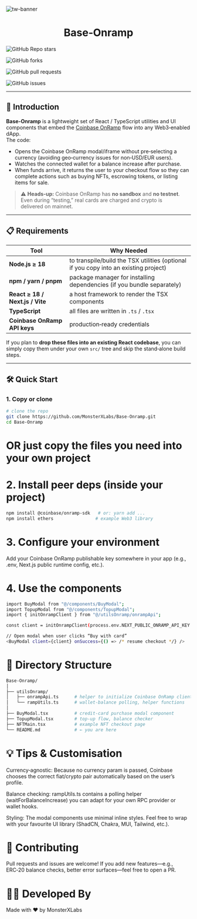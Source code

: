 <!-- README.md -->

![tw-banner](https://github.com/thirdweb-example/vite-starter/assets/57885104/cfe2164b-b50b-4d8e-aaaa-31331da2d647)


<h1 align="center">Base‑Onramp</h1>
<!-- top of your README -->
<p align="center">

  <!-- Stars -->
  <img alt="GitHub Repo stars"
       src="https://img.shields.io/github/stars/MonsterXLabs/Base-Onramp?style=social">

  <!-- Forks -->
  <img alt="GitHub forks"
       src="https://img.shields.io/github/forks/MonsterXLabs/Base-Onramp?style=social">

  <!-- Open Pull Requests -->
  <img alt="GitHub pull requests"
       src="https://img.shields.io/github/issues-pr/MonsterXLabs/Base-Onramp?color=blue">

  <!-- Open Issues -->
  <img alt="GitHub issues"
       src="https://img.shields.io/github/issues/MonsterXLabs/Base-Onramp?color=yellow">

</p>

---

## 🚀 Introduction
**Base‑Onramp** is a lightweight set of React / TypeScript utilities and UI components that embed the [Coinbase OnRamp](https://docs.cdp.coinbase.com/onramp/docs/api-onramp-initializing) flow into any Web3‑enabled dApp.  
The code:

- Opens the Coinbase OnRamp modal/iframe without pre‑selecting a currency (avoiding geo‑currency issues for non‑USD/EUR users).  
- Watches the connected wallet for a balance increase after purchase.  
- When funds arrive, it returns the user to your checkout flow so they can complete actions such as buying NFTs, escrowing tokens, or listing items for sale.

> ⚠️ **Heads‑up:** Coinbase OnRamp has **no sandbox** and **no testnet**. Even during “testing,” real cards are charged and crypto is delivered on mainnet.

---

## 📋 Requirements
| Tool | Why Needed |
| ---- | ---------- |
| **Node.js ≥ 18** | to transpile/build the TSX utilities (optional if you copy into an existing project) |
| **npm / yarn / pnpm** | package manager for installing dependencies (if you bundle separately) |
| **React ≥ 18 / Next.js / Vite** | a host framework to render the TSX components |
| **TypeScript** | all files are written in `.ts` / `.tsx` |
| **Coinbase OnRamp API keys** | production‑ready credentials |

If you plan to **drop these files into an existing React codebase**, you can simply copy them under your own `src/` tree and skip the stand‑alone build steps.

---

## 🛠 Quick Start

### 1. Copy or clone
```bash
# clone the repo
git clone https://github.com/MonsterXLabs/Base-Onramp.git
cd Base-Onramp
```
# OR just copy the files you need into your own project

# 2. Install peer deps (inside your project)
```bash
npm install @coinbase/onramp-sdk   # or: yarn add ...
npm install ethers                # example Web3 library
```

# 3. Configure your environment
Add your Coinbase OnRamp publishable key somewhere in your app (e.g., .env, Next.js public runtime config, etc.).

# 4. Use the components
```bash
import BuyModal from "@/components/BuyModal";
import TopupModal from "@/components/TopupModal";
import { initOnrampClient } from "@/utilsOnramp/onrampApi";

const client = initOnrampClient(process.env.NEXT_PUBLIC_ONRAMP_API_KEY!);

// Open modal when user clicks “Buy with card”
<BuyModal client={client} onSuccess={() => /* resume checkout */} />
```

# 📁 Directory Structure
```bash
Base-Onramp/
│
├── utilsOnramp/
│   ├── onrampApi.ts      # helper to initialize Coinbase OnRamp client
│   └── rampUtils.ts      # wallet‑balance polling, helper functions
│
├── BuyModal.tsx          # credit‑card purchase modal component
├── TopupModal.tsx        # top‑up flow, balance checker
├── NFTMain.tsx           # example NFT checkout page
└── README.md             # ← you are here
```

# 💡 Tips & Customisation
Currency‑agnostic: Because no currency param is passed, Coinbase chooses the correct fiat/crypto pair automatically based on the user’s profile.

Balance checking: rampUtils.ts contains a polling helper (waitForBalanceIncrease) you can adapt for your own RPC provider or wallet hooks.

Styling: The modal components use minimal inline styles. Feel free to wrap with your favourite UI library (ShadCN, Chakra, MUI, Tailwind, etc.).

# 🤝 Contributing
Pull requests and issues are welcome! If you add new features—e.g., ERC‑20 balance checks, better error surfaces—feel free to open a PR.

# 👨‍💻 Developed By
Made with ❤️ by MonsterXLabs

